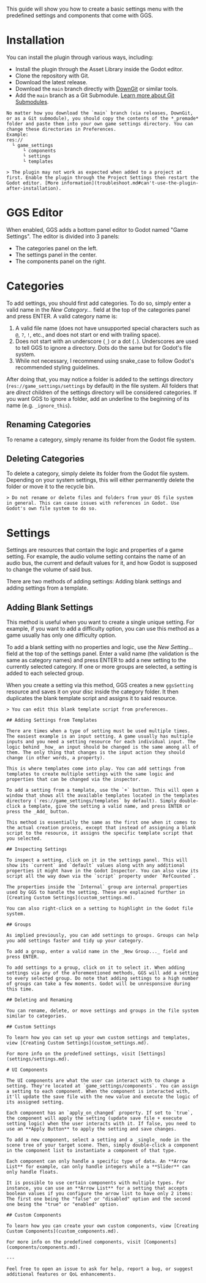 This guide will show you how to create a basic settings menu with the predefined settings and components that come with GGS.

# Installation

You can install the plugin through various ways, including:

- Install the plugin through the Asset Library inside the Godot editor.
- Clone the repository with Git.
- Download the latest release.
- Download the `main` branch directly with [DownGit](https://minhaskamal.github.io/DownGit/#/home) or similar tools.
- Add the `main` branch as a Git Submodule. [Learn more about Git Submodules](https://git-scm.com/book/en/v2/Git-Tools-Submodules).

```admonish note
No matter how you download the `main` branch (via releases, DownGit, or as a Git submodule), you should copy the contents of the *_premade* folder and paste them into your own game settings directory. You can change these directories in Preferences.
Example:
res://
  └ game_settings
      └ components
      └ settings
      └ templates
```

```admonish warning
> The plugin may not work as expected when added to a project at first. Enable the plugin through the Project Settings then restart the Godot editor. [More information](troubleshoot.md#can't-use-the-plugin-after-installation).
```

# GGS Editor

When enabled, GGS adds a bottom panel editor to Godot named "Game Settings". The editor is divided into 3 panels:

- The categories panel on the left.
- The settings panel in the center.
- The components panel on the right.

# Categories

To add settings, you should first add categories. To do so, simply enter a valid name in the _New Category..._ field at the top of the categories panel and press ENTER.
A valid category name is:

1. A valid file name (does not have unsupported special characters such as `@`, `?`, `!`, etc., and does not start or end with trailing space).
2. Does not start with an underscore (`_`) or a dot (`.`). Underscores are used to tell GGS to ignore a directory. Dots do the same but for Godot's file system.
3. While not necessary, I recommend using snake_case to follow Godot's recommended styling guidelines.

After doing that, you may notice a folder is added to the settings directory (`res://game_settings/settings` by default) in the file system. All folders that are _direct_ children of the settings directory will be considered categories. If you want GGS to ignore a folder, add an underline to the beginning of its name (e.g. `_ignore_this`).

## Renaming Categories

To rename a category, simply rename its folder from the Godot file system.

## Deleting Categories

To delete a category, simply delete its folder from the Godot file system. Depending on your system settings, this will either permanently delete the folder or move it to the recycle bin.

```admonish warning
> Do not rename or delete files and folders from your OS file system in general. This can cause issues with references in Godot. Use Godot's own file system to do so.
```

# Settings

Settings are resources that contain the logic and properties of a game setting. For example, the audio volume setting contains the name of an audio bus, the current and default values for it, and how Godot is supposed to change the volume of said bus.

There are two methods of adding settings: Adding blank settings and adding settings from a template.

## Adding Blank Settings

This method is useful when you want to create a single unique setting. For example, if you want to add a difficulty option, you can use this method as a game usually has only one difficulty option.

To add a blank setting with no properties and logic, use the _New Setting..._ field at the top of the settings panel. Enter a valid name (the validation is the same as category names) and press ENTER to add a new setting to the currently selected category. If one or more groups are selected, a setting is added to each selected group.

When you create a setting via this method, GGS creates a new `ggsSetting` resource and saves it on your disc inside the category folder. It then duplicates the blank template script and assigns it to said resource.

```admonish note
> You can edit this blank template script from preferences.

## Adding Settings from Templates

There are times when a type of setting must be used multiple times. The easiest example is an input setting. A game usually has multiple inputs and you need a setting resource for each individual input. The logic behind _how_ an input should be changed is the same among all of them. The only thing that changes is the input action they should change (in other words, a property).

This is where templates come into play. You can add settings from templates to create multiple settings with the same logic and properties that can be changed via the inspector.

To add a setting from a template, use the `+` button. This will open a window that shows all the available templates located in the templates directory (`res://game_settings/templates` by default). Simply double-click a template, give the setting a valid name, and press ENTER or press the _Add_ button.

This method is essentially the same as the first one when it comes to the actual creation process, except that instead of assigning a blank script to the resource, it assigns the specific template script that you selected.

## Inspecting Settings

To inspect a setting, click on it in the settings panel. This will show its `current` and `default` values along with any additional properties it might have in the Godot Inspector. You can also view its script all the way down via the `script` property under `RefCounted`.

The properties inside the `Internal` group are internal properties used by GGS to handle the setting. These are explained further in [Creating Custom Settings](custom_settings.md).

You can also right-click on a setting to highlight in the Godot file system.

## Groups

As implied previously, you can add settings to groups. Groups can help you add settings faster and tidy up your category.

To add a group, enter a valid name in the _New Group..._ field and press ENTER.

To add settings to a group, click on it to select it. When adding settings via any of the aforementioned methods, GGS will add a setting to every selected group. Do note that adding settings to a high number of groups can take a few moments. Godot will be unresponsive during this time.

## Deleting and Renaming

You can rename, delete, or move settings and groups in the file system similar to categories.

## Custom Settings

To learn how you can set up your own custom settings and templates, view [Creating Custom Settings](custom_settings.md).

For more info on the predefined settings, visit [Settings](settings/settings.md).

# UI Components

The UI components are what the user can interact with to change a setting. They're located at `game_settings/components`. You can assign a setting to each component. When the component is interacted with, it'll update the save file with the new value and execute the logic of its assigned setting.

Each component has an `apply_on_changed` property. If set to `true`, the component will apply the setting (update save file + execute setting logic) when the user interacts with it. If false, you need to use an **Apply Button** to apply the setting and save changes.

To add a new component, select a setting and a _single_ node in the scene tree of your target scene. Then, simply double-click a component in the component list to instantiate a component of that type.

Each component can only handle a specific type of data. An **Arrow List** for example, can only handle integers while a **Slider** can only handle floats.

It is possible to use certain components with multiple types. For instance, you can use an **Arrow List** for a setting that accepts boolean values if you configure the arrow list to have only 2 items: The first one being the "false" or "disabled" option and the second one being the "true" or "enabled" option.

## Custom Components

To learn how you can create your own custom components, view [Creating Custom Components](custom_components.md).

For more info on the predefined components, visit [Components](components/components.md).

---

Feel free to open an issue to ask for help, report a bug, or suggest additional features or QoL enhancements.
```
